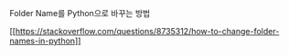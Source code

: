 Folder Name를 Python으로 바꾸는 방법

[[https://stackoverflow.com/questions/8735312/how-to-change-folder-names-in-python]]
